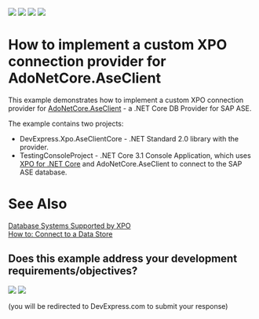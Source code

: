 <!-- default badges list -->
![](https://img.shields.io/endpoint?url=https://codecentral.devexpress.com/api/v1/VersionRange/134371792/23.2.1%2B)
[![](https://img.shields.io/badge/Open_in_DevExpress_Support_Center-FF7200?style=flat-square&logo=DevExpress&logoColor=white)](https://supportcenter.devexpress.com/ticket/details/T830590)
[![](https://img.shields.io/badge/📖_How_to_use_DevExpress_Examples-e9f6fc?style=flat-square)](https://docs.devexpress.com/GeneralInformation/403183)
[![](https://img.shields.io/badge/💬_Leave_Feedback-feecdd?style=flat-square)](#does-this-example-address-your-development-requirementsobjectives)
<!-- default badges end -->
# How to implement a custom XPO connection provider for AdoNetCore.AseClient

This example demonstrates how to implement a custom XPO connection provider for [AdoNetCore.AseClient](https://github.com/DataAction/AdoNetCore.AseClient) - a .NET Core DB Provider for SAP ASE.

The example contains two projects:
* DevExpress.Xpo.AseClientCore - .NET Standard 2.0 library with the provider.
* TestingConsoleProject - .NET Core 3.1 Console Application, which uses [XPO for .NET Core](https://www.devexpress.com/Products/NET/ORM/) and AdoNetCore.AseClient to connect to the SAP ASE database.

# See Also
[Database Systems Supported by XPO](https://documentation.devexpress.com/CoreLibraries/2114/DevExpress-ORM-Tool/Fundamentals/Database-Systems-Supported-by-XPO)<br>
[How to: Connect to a Data Store](https://documentation.devexpress.com/CoreLibraries/2123/DevExpress-ORM-Tool/Concepts/How-to-Connect-to-a-Data-Store)
<!-- feedback -->
## Does this example address your development requirements/objectives?

[<img src="https://www.devexpress.com/support/examples/i/yes-button.svg"/>](https://www.devexpress.com/support/examples/survey.xml?utm_source=github&utm_campaign=XPO_how-to-implement-a-custom-xpo-connection-provider-for-adonetcore-aseclient&~~~was_helpful=yes) [<img src="https://www.devexpress.com/support/examples/i/no-button.svg"/>](https://www.devexpress.com/support/examples/survey.xml?utm_source=github&utm_campaign=XPO_how-to-implement-a-custom-xpo-connection-provider-for-adonetcore-aseclient&~~~was_helpful=no)

(you will be redirected to DevExpress.com to submit your response)
<!-- feedback end -->
